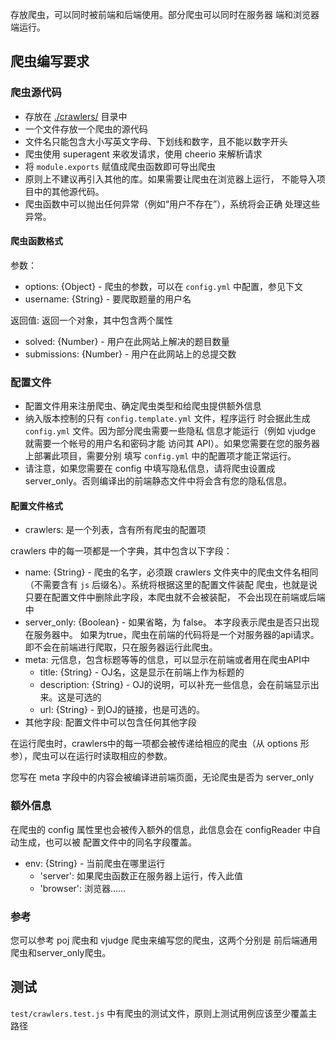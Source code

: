 存放爬虫，可以同时被前端和后端使用。部分爬虫可以同时在服务器
端和浏览器端运行。

## 爬虫编写要求

### 爬虫源代码

- 存放在 [./crawlers/](./crawlers/) 目录中
- 一个文件存放一个爬虫的源代码
- 文件名只能包含大小写英文字母、下划线和数字，且不能以数字开头
- 爬虫使用 superagent 来收发请求，使用 cheerio 来解析请求
- 将 `module.exports` 赋值成爬虫函数即可导出爬虫
- 原则上不建议再引入其他的库。如果需要让爬虫在浏览器上运行，
    不能导入项目中的其他源代码。
- 爬虫函数中可以抛出任何异常（例如“用户不存在”），系统将会正确
    处理这些异常。

#### 爬虫函数格式

参数：
- options: {Object} - 爬虫的参数，可以在 `config.yml` 中配置，参见下文
- username: {String} - 要爬取题量的用户名

返回值:
返回一个对象，其中包含两个属性
- solved: {Number} - 用户在此网站上解决的题目数量
- submissions: {Number} - 用户在此网站上的总提交数

### 配置文件

- 配置文件用来注册爬虫、确定爬虫类型和给爬虫提供额外信息
- 纳入版本控制的只有 `config.template.yml` 文件，程序运行
    时会据此生成 `config.yml` 文件。因为部分爬虫需要一些隐私
    信息才能运行（例如 vjudge 就需要一个帐号的用户名和密码才能
    访问其 API）。如果您需要在您的服务器上部署此项目，需要分别
    填写 `config.yml` 中的配置项才能正常运行。
- 请注意，如果您需要在 config 中填写隐私信息，请将爬虫设置成
    server_only。否则编译出的前端静态文件中将会含有您的隐私信息。
    
#### 配置文件格式

- crawlers: 是一个列表，含有所有爬虫的配置项

crawlers 中的每一项都是一个字典，其中包含以下字段：
- name: {String} - 爬虫的名字，必须跟 crawlers 文件夹中的爬虫文件名相同
    （不需要含有 `js` 后缀名）。系统将根据这里的配置文件装配
    爬虫，也就是说只要在配置文件中删除此字段，本爬虫就不会被装配，
    不会出现在前端或后端中
- server_only: {Boolean} - 如果省略，为 false。
    本字段表示爬虫是否只出现在服务器中。
    如果为true，爬虫在前端的代码将是一个对服务器的api请求。
    即不会在前端进行爬取，只在服务器运行此爬虫。
- meta: 元信息，包含标题等等的信息，可以显示在前端或者用在爬虫API中
  - title: {String} - OJ名，这是显示在前端上作为标题的
  - description: {String} - OJ的说明，可以补充一些信息，会在前端显示出来。这是可选的
  - url: {String} - 到OJ的链接，也是可选的。
- 其他字段: 配置文件中可以包含任何其他字段

在运行爬虫时，crawlers中的每一项都会被传递给相应的爬虫（从
options 形参），爬虫可以在运行时读取相应的参数。

您写在 meta 字段中的内容会被编译进前端页面，无论爬虫是否为 server_only

### 额外信息

在爬虫的 config 属性里也会被传入额外的信息，此信息会在 configReader 中自动生成，也可以被
配置文件中的同名字段覆盖。

- env: {String} - 当前爬虫在哪里运行
  - 'server': 如果爬虫函数正在服务器上运行，传入此值
  - 'browser': 浏览器……

### 参考

您可以参考 poj 爬虫和 vjudge 爬虫来编写您的爬虫，这两个分别是
前后端通用爬虫和server_only爬虫。

## 测试

`test/crawlers.test.js` 中有爬虫的测试文件，原则上测试用例应该至少覆盖主路径
